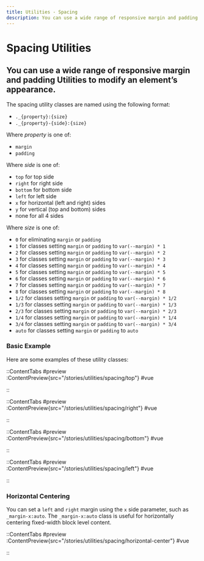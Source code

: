 ```yaml
---
title: Utilities - Spacing
description: You can use a wide range of responsive margin and padding utility classes to modify an element’s appearance. 
---
```


# Spacing Utilities
## You can use a wide range of responsive margin and padding Utilities to modify an element’s appearance. 

The spacing utility classes are named using the following format:

- `._{property}:{size}`
- `._{property}-{side}:{size}`

[//]: # (- `._{breakpoint}:{property}-{side}:{size}` )

Where *property* is one of:
- `margin`
- `padding`

Where *side* is one of:
- `top` for top side
- `right` for right side
- `bottom` for bottom side
- `left` for left side
- `x` for horizontal (left and right) sides
- `y` for vertical (top and bottom) sides
- none for all 4 sides

Where *size* is one of:
- `0` for eliminating `margin` or `padding`
- `1` for classes setting `margin` or `padding` to `var(--margin) * 1`
- `2` for classes setting `margin` or `padding` to `var(--margin) * 2`
- `3` for classes setting `margin` or `padding` to `var(--margin) * 3`
- `4` for classes setting `margin` or `padding` to `var(--margin) * 4`
- `5` for classes setting `margin` or `padding` to `var(--margin) * 5`
- `6` for classes setting `margin` or `padding` to `var(--margin) * 6`
- `7` for classes setting `margin` or `padding` to `var(--margin) * 7`
- `8` for classes setting `margin` or `padding` to `var(--margin) * 8`
- `1/2` for classes setting `margin` or `padding` to `var(--margin) * 1/2`
- `1/3` for classes setting `margin` or `padding` to `var(--margin) * 1/3`
- `2/3` for classes setting `margin` or `padding` to `var(--margin) * 2/3`
- `1/4` for classes setting `margin` or `padding` to `var(--margin) * 1/4`
- `3/4` for classes setting `margin` or `padding` to `var(--margin) * 3/4`
- `auto` for classes setting `margin` or `padding` to `auto`

[//]: # (And `breakpoint` is one of:)

[//]: # (- `xs`)

[//]: # (- `sm`)

[//]: # (- `md`)

[//]: # (- `lg`)

[//]: # (- `xl`)

[//]: # (- `2xl`)


### Basic Example
Here are some examples of these utility classes:

::ContentTabs
#preview
:ContentPreview{src="/stories/utilities/spacing/top"}
#vue
<!-- Autodocs{src="@inkline/inkline/stories/utilities/spacing/top.vue" lang="vue"} -->
::

::ContentTabs
#preview
:ContentPreview{src="/stories/utilities/spacing/right"}
#vue
<!-- Autodocs{src="@inkline/inkline/stories/utilities/spacing/right.vue" lang="vue"} -->
::

::ContentTabs
#preview
:ContentPreview{src="/stories/utilities/spacing/bottom"}
#vue
<!-- Autodocs{src="@inkline/inkline/stories/utilities/spacing/bottom.vue" lang="vue"} -->
::

::ContentTabs
#preview
:ContentPreview{src="/stories/utilities/spacing/left"}
#vue
<!-- Autodocs{src="@inkline/inkline/stories/utilities/spacing/left.vue" lang="vue"} -->
::

### Horizontal Centering
You can set a `left` and `right` margin using the `x` side parameter, such as `_margin-x:auto`. The `_margin-x:auto` class is useful for horizontally centering fixed-width block level content.

::ContentTabs
#preview
:ContentPreview{src="/stories/utilities/spacing/horizontal-center"}
#vue
<!-- Autodocs{src="@inkline/inkline/stories/utilities/spacing/horizontal-center.vue" lang="vue"} -->
::
